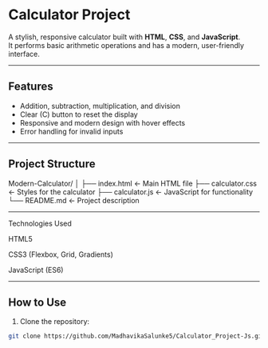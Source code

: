 # Calculator Project

A stylish, responsive calculator built with **HTML**, **CSS**, and **JavaScript**.  
It performs basic arithmetic operations and has a modern, user-friendly interface.

---

## Features
- Addition, subtraction, multiplication, and division
- Clear (C) button to reset the display
- Responsive and modern design with hover effects
- Error handling for invalid inputs

---

## Project Structure
Modern-Calculator/
│
├── index.html ← Main HTML file
├── calculator.css ← Styles for the calculator
├── calculator.js ← JavaScript for functionality
└── README.md ← Project description


---

Technologies Used

HTML5

CSS3 (Flexbox, Grid, Gradients)

JavaScript (ES6)

---



## How to Use
1. Clone the repository:
```bash
git clone https://github.com/MadhavikaSalunke5/Calculator_Project-Js.git
